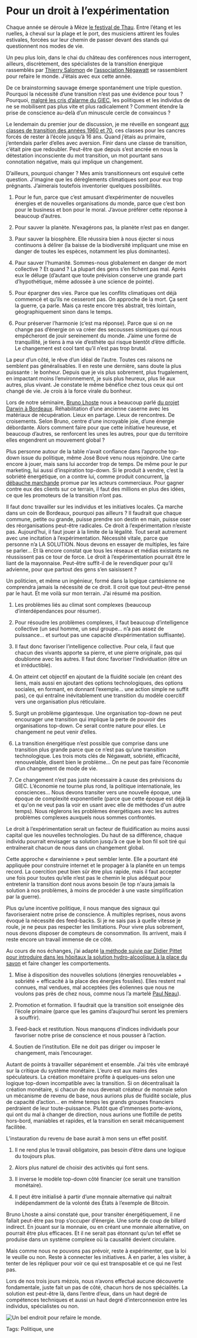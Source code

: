 # Pour un droit à l’expérimentation

Chaque année se déroule à Mèze [le festival de Thau](http://www.festivaldethau.com/). Entre l’étang et les ruelles, à cheval sur la plage et le port, des musiciens attirent les foules estivales, forcées sur leur chemin de passer devant des stands qui questionnent nos modes de vie.<span id="more-36420"></span>

Un peu plus loin, dans le chai du château des conférences nous interrogent, ailleurs, discrètement, des spécialistes de la transition énergique rassemblés par [Thierry Salomon](http://fr.wikipedia.org/wiki/Thierry_Salomon) de [l’association Négawatt](http://www.negawatt.org/) se rassemblent pour refaire le monde. J’étais avec eux cette année.

De ce brainstorming sauvage émerge spontanément une triple question. Pourquoi la nécessité d’une transition n’est pas une évidence pour tous ? Pourquoi, [malgré les cris d’alarme du GIEC](http://www.ipcc.ch/report/ar5/wg1/), les politiques et les individus de ne se mobilisent pas plus vite et plus radicalement ? Comment étendre la prise de conscience au-delà d’un minuscule cercle de convaincus ?

Le lendemain du premier jour de discussion, je me réveille en songeant [aux classes de transition des années 1960 et 70](http://fr.wikipedia.org/wiki/Classes_de_transition), ces classes pour les cancres forcés de rester à l’école jusqu’à 16 ans. Quand j’étais au primaire, j’entendais parler d’elles avec aversion. Finir dans une classe de transition, c’était pire que redoubler. Peut-être que depuis s’est ancrée en nous la détestation inconsciente du mot transition, un mot pourtant sans connotation négative, mais qui implique un changement.

D’ailleurs, pourquoi changer ? Mes amis transitionneurs ont esquivé cette question. J’imagine que les dérèglements climatiques sont pour eux trop prégnants. J’aimerais toutefois inventorier quelques possibilités.

1. Pour le fun, parce que c’est amusant d’expérimenter de nouvelles énergies et de nouvelles organisations du monde, parce que c’est bon pour le business et bon pour le moral. J’avoue préférer cette réponse à beaucoup d’autres.

2. Pour sauver la planète. N’exagérons pas, la planète n’est pas en danger.

3. Paur sauver la biosphère. Elle réussira bien à nous éjecter si nous continuons à délirer (la baisse de la biodiversité impliquant une mise en danger de toutes les espèces, notamment les plus dominantes).

4. Paur sauver l’humanité. Sommes-nous globalement en danger de mort collective ? Et quand ? La plupart des gens s’en fichent pas mal. Après eux le déluge (d’autant que toute prévision conserve une grande part d’hypothétique, même adossée à une science de pointe).

5. Pour épargner des vies. Parce que les conflits climatiques ont déjà commencé et qu’ils ne cesseront pas. On approche de la mort. Ça sent la guerre, ça parle. Mais ça reste encore très abstrait, très lointain, géographiquement sinon dans le temps.

6. Pour préserver l’harmonie (c’est ma réponse). Parce que si on ne change pas d’énergie on va créer des secousses sismiques qui nous empêcheront de jouir sereinement du monde. J’aime une forme de tranquillité, je tiens à ma vie d’esthète qui risque bientôt d’être difficile. Le changement est cool tant qu’il n’est pas trop brutal.

La peur d’un côté, le rêve d’un idéal de l’autre. Toutes ces raisons ne semblent pas généralisables. Il en reste une dernière, sans doute la plus puissante : le bonheur. Depuis que je vis plus sobrement, plus frugalement, en impactant moins l’environnement, je suis plus heureux, plus lié aux autres, plus vivant. Je constate le même bénéfice chez tous ceux qui ont changé de vie. Je crois à la force virale du bonheur.

Lors de notre séminaire, [Bruno Lhoste](http://www.inddigo.com/fr/actualites/2010/07/nomination-de-bruno-lhoste-directeur-general-d-inddigo-a-la-vice-presidence-entreprises-de-l-association-oree-128.html) nous a beaucoup parlé [du projet Darwin à Bordeaux](http://www.darwin-ecosysteme.fr/). Réhabilitation d’une ancienne caserne avec les matériaux de récupération. Lieux en partage. Lieux de rencontres. De croisements. Selon Bruno, centre d’une incroyable joie, d’une énergie débordante. Alors comment faire pour que cette initiative heureuse, et beaucoup d’autres, se renforcent les unes les autres, pour que du territoire elles engendrent un mouvement global ?

Plus personne autour de la table n’avait confiance dans l’approche top-down issue du politique, même José Bové venu nous rejoindre. Une carte encore à jouer, mais sans lui accorder trop de temps. De même pour le pur marketing, lui aussi d’inspiration top-down. Si le produit à vendre, c’est la sobriété énergétique, on a contre lui, comme produit concurrent, [la débauche marchande](http://www.bonial.fr/info/le-commerce-francais-en-temps-reel/) promue par les acteurs commerciaux. Pour gagner contre eux des clients sur ce terrain, il faut des millions en plus des idées, ce que les promoteurs de la transition n’ont pas.

Il faut donc travailler sur les individus et les initiatives locales. Ça marche dans un coin de Bordeaux, pourquoi pas ailleurs ? Il faudrait que chaque commune, petite ou grande, puisse prendre son destin en main, puisse oser des réorganisations peut-être radicales. Ce droit à l’expérimentation n’existe pas. Aujourd’hui, il faut jouer à la limite de la légalité. Tout serait autrement avec une incitation à l’expérimentation. Nécessité vitale, parce que personne n’a LA SOLUTION. Nous devons en essayer de multiples, les faire se parler… Et là encore constat que tous les réseaux et médias existants ne réussissent pas ce tour de force. Le droit à l’expérimentation pourrait être le liant de la mayonnaise. Peut-être suffit-il de le revendiquer pour qu’il advienne, pour que partout des gens s’en saisissent ?

Un politicien, et même un ingénieur, formé dans la logique cartésienne ne comprendra jamais la nécessité de ce droit. Il croit que tout peut-être pensé par le haut. Et me voilà sur mon terrain. J’ai résumé ma position.

1. Les problèmes liés au climat sont complexes (beaucoup d’interdépendances pour résumer).

2. Pour résoudre les problèmes complexes, il faut beaucoup d’intelligence collective (un seul homme, un seul groupe… n’a pas assez de puissance… et surtout pas une capacité d’expérimentation suffisante).

3. Il faut donc favoriser l’intelligence collective. Pour cela, il faut que chacun des vivants apporte sa pierre, et une pierre originale, pas qui doublonne avec les autres. Il faut donc favoriser l’individuation (être un et irréductible).

4. On atteint cet objectif en ajoutant de la fluidité sociale (en créant des liens, mais aussi en ajoutant des options technologiques, des options sociales, en formant, en donnant l’exemple… une action simple ne suffit pas), ce qui entraîne inévitablement une transition du modèle coercitif vers une organisation plus réticulaire.

5. Surgit un problème gigantesque. Une organisation top-down ne peut encourager une transition qui implique la perte de pouvoir des organisations top-down. Ce serait contre nature pour elles. Le changement ne peut venir d’elles.

6. La transition énergétique n’est possible que comprise dans une transition plus grande parce que ce n’est pas qu’une transition technologique. Les trois mots clés de Négawatt, sobriété, efficacité, renouvelable, disent bien le problème… On ne peut pas faire l’économie d’un changement de mode de vie.

7. Ce changement n’est pas juste nécessaire à cause des prévisions du GIEC. L’économie ne tourne plus rond, la politique internationale, les consciences… Nous devons transiter vers une nouvelle époque, une époque de complexité exponentielle (parce que cette époque est déjà là et qu'on ne veut pas la voir en usant avec elle de méthodes d'un autre temps). Nous réglerons les problèmes énergétiques avec les autres problèmes complexes auxquels nous sommes confrontés.

Le droit à l’expérimentation serait un facteur de fluidification au moins aussi capital que les nouvelles technologies. Du haut de sa différence, chaque individu pourrait envisager sa solution jusqu’à ce que le bon fil soit tiré qui entraînerait chacun de nous dans un changement global.

Cette approche « darwinienne » peut sembler lente. Elle a pourtant été appliquée pour construire internet et le propager à la planète en un temps record. La coercition peut bien sûr être plus rapide, mais il faut accepter une fois pour toutes qu’elle n’est pas le chemin le plus adéquat pour entretenir la transition dont nous avons besoin (le top n'aura jamais la solution à nos problèmes, à moins de procéder à une vaste simplification par la guerre).

Plus qu’une incentive politique, il nous manque des signaux qui favoriseraient notre prise de conscience. À multiples reprises, nous avons évoqué la nécessité des feed-backs. Si je ne sais pas à quelle vitesse je roule, je ne peux pas respecter les limitations. Pour vivre plus sobrement, nous devons disposer de compteurs de consommation. Ils arrivent, mais il reste encore un travail immense de ce côté.

Au cours de nos échanges, j’ai adapté [la méthode suivie par Didier Pittet pour introduire dans les hôpitaux la solution hydro-alcoolique à la place du savon](http://blog.tcrouzet.com/le-geste-qui-sauve/) et faire changer les comportements.

1. Mise à disposition des nouvelles solutions (énergies renouvelables + sobriété + efficacité à la place des énergies fossiles). Elles restent mal connues, mal vendues, mal acceptées (les éoliennes que nous ne voulons pas près de chez nous, comme nous l’a martelé [Paul Neau](https://twitter.com/PaulNeau)).

2. Promotion et formation. Il faudrait que la transition soit enseignée dès l’école primaire (parce que les gamins d’aujourd’hui seront les premiers à souffrir).

3. Feed-back et restitution. Nous manquons d’indices individuels pour favoriser notre prise de conscience et nous pousser à l’action.

4. Soutien de l’institution. Elle ne doit pas diriger ou imposer le changement, mais l’encourager.

Autant de points à travailler séparément et ensemble. J’ai très vite embrayé sur la critique du système monétaire. L’euro est aux mains des spéculateurs. La création monétaire profite à quelques-uns selon une logique top-down incompatible avec la transition. Si on décentralisait la création monétaire, si chacun de nous devenait créateur de monnaie selon un mécanisme de revenu de base, nous aurions plus de fluidité sociale, plus de capacité d’action… en même temps les grands groupes financiers perdraient de leur toute-puissance. Plutôt que d’immenses porte-avions, qui ont du mal à changer de direction, nous aurions une flottille de petits hors-bord, maniables et rapides, et la transition en serait mécaniquement facilitée.

L’instauration du revenu de base aurait à mon sens un effet positif.

1. Il ne rend plus le travail obligatoire, pas besoin d’être dans une logique du toujours plus.

2. Alors plus naturel de choisir des activités qui font sens.

3. Il inverse le modèle top-down côté financier (ce serait une transition monétaire).

4. Il peut être initialisé à partir d’une monnaie alternative qui naîtrait indépendamment de la volonté des États à l’exemple de Bitcoin.

Bruno Lhoste a ainsi constaté que, pour transiter énergétiquement, il ne fallait peut-être pas trop s’occuper d’énergie. Une sorte de coup de billard indirect. En jouant sur la monnaie, ou en créant une monnaie alternative, on pourrait être plus efficaces. Et il ne serait pas étonnant qu’un tel effet se produise dans un système complexe où la causalité devient circulaire.

Mais comme nous ne pouvons pas prévoir, reste à expérimenter, que la loi le veuille ou non. Reste à connecter les initiatives. À en parler, à les visiter, à tenter de les répliquer pour voir ce qui est transposable et ce qui ne l’est pas.

Lors de nos trois jours mézois, nous n’avons effectué aucune découverte fondamentale, juste fait un pas de côté, chacun hors de nos spécialités. La solution est peut-être là, dans l’entre d’eux, dans un haut degré de compétences techniques et aussi un haut degré d’interconnexion entre les individus, spécialistes ou non.

![Un bel endroit pour refaire le monde.](http://blog.tcrouzet.comhttps://tcrouzet.com/images_tc/2014/07/meze.jpg)



Tags: Politique, une